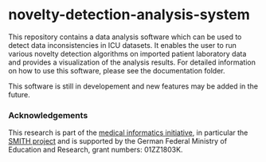 # novelty-detection-analysis-system
This repository contains a data analysis software which can be used to detect data inconsistencies in ICU datasets. It enables the user to run various novelty detection algorithms on imported patient laboratory data and provides a visualization of the analysis results. 
For detailed information on how to use this software, please see the documentation folder. 

This software is still in developement and new features may be added in the future. 


### Acknowledgements

This research is part of the [medical informatics initiative](https://www.medizininformatik-initiative.de/en/), in particular the [SMITH project](https://www.smith.care/home-2/) and is supported by the German Federal Ministry of Education and Research, grant numbers: 01ZZ1803K.
